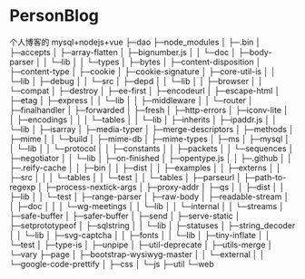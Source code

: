 # PersonBlog
个人博客的 mysql+nodejs+vue
├─dao
├─node_modules
│  ├─.bin
│  ├─accepts
│  ├─array-flatten
│  ├─bignumber.js
│  │  └─doc
│  ├─body-parser
│  │  └─lib
│  │      └─types
│  ├─bytes
│  ├─content-disposition
│  ├─content-type
│  ├─cookie
│  ├─cookie-signature
│  ├─core-util-is
│  │  └─lib
│  ├─debug
│  │  └─src
│  ├─depd
│  │  └─lib
│  │      ├─browser
│  │      └─compat
│  ├─destroy
│  ├─ee-first
│  ├─encodeurl
│  ├─escape-html
│  ├─etag
│  ├─express
│  │  └─lib
│  │      ├─middleware
│  │      └─router
│  ├─finalhandler
│  ├─forwarded
│  ├─fresh
│  ├─http-errors
│  ├─iconv-lite
│  │  ├─encodings
│  │  │  └─tables
│  │  └─lib
│  ├─inherits
│  ├─ipaddr.js
│  │  └─lib
│  ├─isarray
│  ├─media-typer
│  ├─merge-descriptors
│  ├─methods
│  ├─mime
│  │  └─build
│  ├─mime-db
│  ├─mime-types
│  ├─ms
│  ├─mysql
│  │  └─lib
│  │      └─protocol
│  │          ├─constants
│  │          ├─packets
│  │          └─sequences
│  ├─negotiator
│  │  └─lib
│  ├─on-finished
│  ├─opentype.js
│  │  ├─.github
│  │  ├─.reify-cache
│  │  ├─bin
│  │  ├─dist
│  │  ├─examples
│  │  ├─externs
│  │  ├─src
│  │  │  └─tables
│  │  └─test
│  │      └─tables
│  ├─parseurl
│  ├─path-to-regexp
│  ├─process-nextick-args
│  ├─proxy-addr
│  ├─qs
│  │  ├─dist
│  │  ├─lib
│  │  └─test
│  ├─range-parser
│  ├─raw-body
│  ├─readable-stream
│  │  ├─doc
│  │  │  └─wg-meetings
│  │  └─lib
│  │      └─internal
│  │          └─streams
│  ├─safe-buffer
│  ├─safer-buffer
│  ├─send
│  ├─serve-static
│  ├─setprototypeof
│  ├─sqlstring
│  │  └─lib
│  ├─statuses
│  ├─string_decoder
│  │  └─lib
│  ├─svg-captcha
│  │  ├─fonts
│  │  └─lib
│  ├─tiny-inflate
│  │  └─test
│  ├─type-is
│  ├─unpipe
│  ├─util-deprecate
│  ├─utils-merge
│  └─vary
├─page
│  ├─bootstrap-wysiwyg-master
│  │  └─external
│  │      └─google-code-prettify
│  ├─css
│  └─js
├─util
└─web
